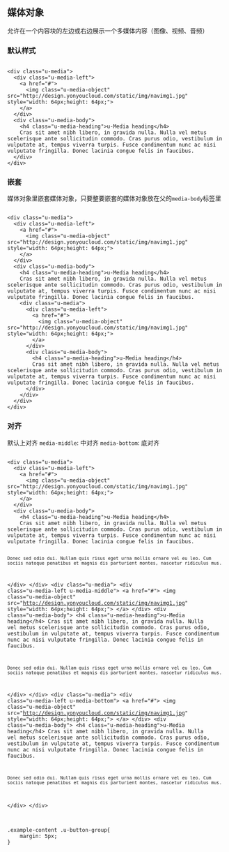 ## 媒体对象

允许在一个内容块的左边或右边展示一个多媒体内容（图像、视频、音频）


### 默认样式

<div class="examples-code"><pre><code>
&lt;div class="u-media">
  &lt;div class="u-media-left">
    &lt;a href="#">
      &lt;img class="u-media-object" src="http://design.yonyoucloud.com/static/img/navimg1.jpg" style="width: 64px;height: 64px;">
    &lt;/a>
  &lt;/div>
  &lt;div class="u-media-body">
    &lt;h4 class="u-media-heading">u-Media heading&lt;/h4>
    Cras sit amet nibh libero, in gravida nulla. Nulla vel metus scelerisque ante sollicitudin commodo. Cras purus odio, vestibulum in vulputate at, tempus viverra turpis. Fusce condimentum nunc ac nisi vulputate fringilla. Donec lacinia congue felis in faucibus.
  &lt;/div>
&lt;/div></code></pre>
</div>





### 嵌套

媒体对象里嵌套媒体对象，只要整要嵌套的媒体对象放在父的`media-body`标签里

<div class="examples-code"><pre><code>
&lt;div class="u-media">
  &lt;div class="u-media-left">
    &lt;a href="#">
      &lt;img class="u-media-object" src="http://design.yonyoucloud.com/static/img/navimg1.jpg" style="width: 64px;height: 64px;">
    &lt;/a>
  &lt;/div>
  &lt;div class="u-media-body">
    &lt;h4 class="u-media-heading">u-Media heading&lt;/h4>
    Cras sit amet nibh libero, in gravida nulla. Nulla vel metus scelerisque ante sollicitudin commodo. Cras purus odio, vestibulum in vulputate at, tempus viverra turpis. Fusce condimentum nunc ac nisi vulputate fringilla. Donec lacinia congue felis in faucibus.
    &lt;div class="u-media">
	  &lt;div class="u-media-left">
	    &lt;a href="#">
	      &lt;img class="u-media-object" src="http://design.yonyoucloud.com/static/img/navimg1.jpg" style="width: 64px;height: 64px;">
	    &lt;/a>
	  &lt;/div>
	  &lt;div class="u-media-body">
	    &lt;h4 class="u-media-heading">u-Media heading&lt;/h4>
	    Cras sit amet nibh libero, in gravida nulla. Nulla vel metus scelerisque ante sollicitudin commodo. Cras purus odio, vestibulum in vulputate at, tempus viverra turpis. Fusce condimentum nunc ac nisi vulputate fringilla. Donec lacinia congue felis in faucibus.
	  &lt;/div>
	&lt;/div>
  &lt;/div>
&lt;/div></code></pre>
</div>





### 对齐
默认上对齐
`media-middle`: 中对齐
`media-bottom`: 底对齐

<div class="examples-code"><pre><code>
&lt;div class="u-media">
  &lt;div class="u-media-left">
    &lt;a href="#">
      &lt;img class="u-media-object" src="http://design.yonyoucloud.com/static/img/navimg1.jpg" style="width: 64px;height: 64px;">
    &lt;/a>
  &lt;/div>
  &lt;div class="u-media-body">
    &lt;h4 class="u-media-heading">u-Media heading&lt;/h4>
    Cras sit amet nibh libero, in gravida nulla. Nulla vel metus scelerisque ante sollicitudin commodo. Cras purus odio, vestibulum in vulputate at, tempus viverra turpis. Fusce condimentum nunc ac nisi vulputate fringilla. Donec lacinia congue felis in faucibus.

    Donec sed odio dui. Nullam quis risus eget urna mollis ornare vel eu leo. Cum sociis natoque penatibus et magnis dis parturient montes, nascetur ridiculus mus.
  &lt;/div>
&lt;/div>
&lt;div class="u-media">
  &lt;div class="u-media-left u-media-middle">
    &lt;a href="#">
      &lt;img class="u-media-object" src="http://design.yonyoucloud.com/static/img/navimg1.jpg" style="width: 64px;height: 64px;">
    &lt;/a>
  &lt;/div>
  &lt;div class="u-media-body">
    &lt;h4 class="u-media-heading">u-Media heading&lt;/h4>
    Cras sit amet nibh libero, in gravida nulla. Nulla vel metus scelerisque ante sollicitudin commodo. Cras purus odio, vestibulum in vulputate at, tempus viverra turpis. Fusce condimentum nunc ac nisi vulputate fringilla. Donec lacinia congue felis in faucibus.

    Donec sed odio dui. Nullam quis risus eget urna mollis ornare vel eu leo. Cum sociis natoque penatibus et magnis dis parturient montes, nascetur ridiculus mus.
  &lt;/div>
&lt;/div>
&lt;div class="u-media">
  &lt;div class="u-media-left u-media-bottom">
    &lt;a href="#">
      &lt;img class="u-media-object" src="http://design.yonyoucloud.com/static/img/navimg1.jpg" style="width: 64px;height: 64px;">
    &lt;/a>
  &lt;/div>
  &lt;div class="u-media-body">
    &lt;h4 class="u-media-heading">u-Media heading&lt;/h4>
    Cras sit amet nibh libero, in gravida nulla. Nulla vel metus scelerisque ante sollicitudin commodo. Cras purus odio, vestibulum in vulputate at, tempus viverra turpis. Fusce condimentum nunc ac nisi vulputate fringilla. Donec lacinia congue felis in faucibus.

    Donec sed odio dui. Nullam quis risus eget urna mollis ornare vel eu leo. Cum sociis natoque penatibus et magnis dis parturient montes, nascetur ridiculus mus.
  &lt;/div>
&lt;/div></code></pre>
</div>

<div class="examples-code"><pre><code>
.example-content .u-button-group{
	margin: 5px;
}</code></pre>
</div>


